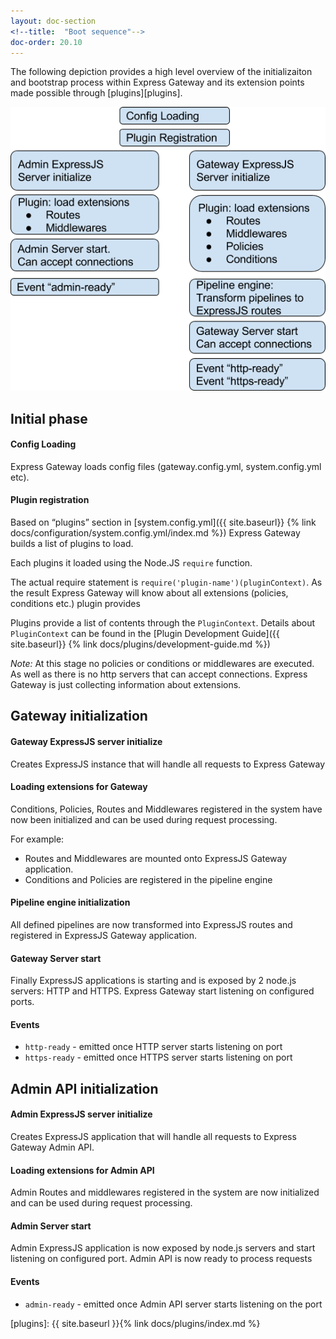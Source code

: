 ```yaml
---
layout: doc-section
<!--title:  "Boot sequence"-->
doc-order: 20.10
---
```


The following depiction provides a high level overview of the initializaiton and bootstrap process within Express Gateway and its extension points made possible through [plugins][plugins].

<img src="../../assets/img/boot-sequence-eg-diagram.png" />

## Initial phase
#### Config Loading
Express Gateway loads config files (gateway.config.yml, system.config.yml etc).
#### Plugin registration 
Based on “plugins” section in [system.config.yml]({{ site.baseurl}} {% link docs/configuration/system.config.yml/index.md %}) Express Gateway builds a list of plugins to load.

Each plugins it loaded using the Node.JS `require` function.

The actual require statement is `require('plugin-name')(pluginContext)`.
As the result Express Gateway will know about all extensions (policies, conditions etc.) plugin provides

Plugins provide a list of contents through the `PluginContext`. Details about `PluginContext` can be found in the [Plugin Development Guide]({{ site.baseurl}} {% link docs/plugins/development-guide.md %})

*Note:* At this stage no policies or conditions or middlewares are executed. As well as there is no http servers that can accept connections. Express Gateway is just collecting information about extensions.

## Gateway initialization 
#### Gateway ExpressJS server initialize
Creates ExpressJS instance that will handle all requests to Express Gateway
#### Loading extensions for Gateway
Conditions, Policies, Routes and Middlewares registered in the system have now been initialized and can be used during request processing.

For example:
- Routes and Middlewares are mounted onto ExpressJS Gateway application.
- Conditions and Policies are registered in the pipeline engine

#### Pipeline engine initialization
All defined pipelines are now transformed into ExpressJS routes and registered in ExpressJS Gateway application. 
#### Gateway Server start
Finally ExpressJS applications is starting and is exposed by 2 node.js servers: HTTP and HTTPS. Express Gateway start listening on configured ports. 
#### Events  
- `http-ready` - emitted once HTTP server starts listening on port 
- `https-ready` - emitted once HTTPS server starts listening on port 

## Admin API initialization 
#### Admin ExpressJS server initialize
Creates ExpressJS application that will handle all requests to Express Gateway Admin API. 
#### Loading extensions for Admin API
Admin Routes and middlewares registered in the system are now initialized and can be used during request processing. 
#### Admin Server start
Admin ExpressJS application is now exposed by node.js servers and start listening on configured port. Admin API is now ready to process requests
#### Events  
- `admin-ready` - emitted once Admin API server starts listening on the port 

[plugins]: {{ site.baseurl }}{% link docs/plugins/index.md %}